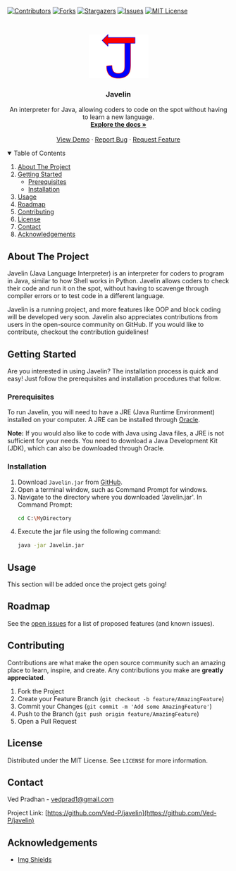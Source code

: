 [![Contributors][contributors-shield]][contributors-url]
[![Forks][forks-shield]][forks-url]
[![Stargazers][stars-shield]][stars-url]
[![Issues][issues-shield]][issues-url]
[![MIT License][license-shield-2]][license-url]

<br />
<p align="center">
  <a href="https://github.com/Ved-P/javelin">
    <img src="images/javelin-logo.png" alt="Logo" width="135" height="100">
  </a>

  <h3 align="center">Javelin</h3>

  <p align="center">
    An interpreter for Java, allowing coders to code on the spot without having to learn a new language.
    <br />
    <a href="https://github.com/Ved-P/javelin"><strong>Explore the docs »</strong></a>
    <br />
    <br />
    <a href="https://github.com/Ved-P/javelin">View Demo</a>
    ·
    <a href="https://github.com/Ved-P/javelin/issues">Report Bug</a>
    ·
    <a href="https://github.com/Ved-P/javelin/issues">Request Feature</a>
  </p>
</p>

<details open="open">
  <summary>Table of Contents</summary>
  <ol>
    <li>
      <a href="#about-the-project">About The Project</a>
    </li>
    <li>
      <a href="#getting-started">Getting Started</a>
      <ul>
        <li><a href="#prerequisites">Prerequisites</a></li>
        <li><a href="#installation">Installation</a></li>
      </ul>
    </li>
    <li><a href="#usage">Usage</a></li>
    <li><a href="#roadmap">Roadmap</a></li>
    <li><a href="#contributing">Contributing</a></li>
    <li><a href="#license">License</a></li>
    <li><a href="#contact">Contact</a></li>
    <li><a href="#acknowledgements">Acknowledgements</a></li>
  </ol>
</details>

## About The Project

<!-- [![Product Name Screen Shot][product-screenshot]](https://example.com) -->

Javelin (Java Language Interpreter) is an interpreter for coders to program in Java, similar to how Shell works in Python. Javelin allows coders to check their code and run it on the spot, without having to scavenge through compiler errors or to test code in a different language.

Javelin is a running project, and more features like OOP and block coding will be developed very soon. Javelin also appreciates contributions from users in the open-source community on GitHub. If you would like to contribute, checkout the contribution guidelines!

## Getting Started

Are you interested in using Javelin? The installation process is quick and easy! Just follow the prerequisites and installation procedures that follow.

### Prerequisites

To run Javelin, you will need to have a JRE (Java Runtime Environment) installed on your computer. A JRE can be installed through [Oracle](https://www.oracle.com/java/technologies/javase-jre8-downloads.html).

**Note:** If you would also like to code with Java using Java files, a JRE is not sufficient for your needs. You need to download a Java Development Kit (JDK), which can also be downloaded through Oracle.

### Installation

1. Download `Javelin.jar` from [GitHub](https://github.com/Ved-P/javelin/blob/main/Javelin.jar).
2. Open a terminal window, such as Command Prompt for windows.
3. Navigate to the directory where you downloaded 'Javelin.jar'. In Command Prompt:
   ```sh
   cd C:\MyDirectory
   ```
4. Execute the jar file using the following command:
   ```sh
   java -jar Javelin.jar
   ```

## Usage

This section will be added once the project gets going!
<!-- Use this space to show useful examples of how a project can be used. Additional screenshots, code examples and demos work well in this space. You may also link to more resources.

_For more examples, please refer to the [Documentation](https://example.com)_ -->

## Roadmap

See the [open issues](https://github.com/Ved-P/javelin/issues) for a list of proposed features (and known issues).

## Contributing

Contributions are what make the open source community such an amazing place to learn, inspire, and create. Any contributions you make are **greatly appreciated**.

1. Fork the Project
2. Create your Feature Branch (`git checkout -b feature/AmazingFeature`)
3. Commit your Changes (`git commit -m 'Add some AmazingFeature'`)
4. Push to the Branch (`git push origin feature/AmazingFeature`)
5. Open a Pull Request

## License

Distributed under the MIT License. See `LICENSE` for more information.

## Contact

Ved Pradhan - vedprad1@gmail.com

Project Link: [https://github.com/Ved-P/javelin](https://github.com/Ved-P/javelin)

## Acknowledgements

* [Img Shields](https://shields.io)

[contributors-shield]: https://img.shields.io/github/contributors/Ved-P/javelin.svg?style=for-the-badge
[contributors-url]: https://github.com/Ved-P/javelin/graphs/contributors
[forks-shield]: https://img.shields.io/github/forks/Ved-P/javelin.svg?style=for-the-badge
[forks-url]: https://github.com/Ved-P/javelin/network/members
[stars-shield]: https://img.shields.io/github/stars/Ved-P/javelin.svg?style=for-the-badge
[stars-url]: https://github.com/Ved-P/javelin/stargazers
[issues-shield]: https://img.shields.io/github/issues/Ved-P/javelin.svg?style=for-the-badge
[issues-url]: https://github.com/Ved-P/javelin/issues
[license-shield-2]: https://img.shields.io/github/license/Ved-P/javelin.svg?style=for-the-badge
[license-url]: https://github.com/Ved-P/javelin/blob/main/LICENSE
<!-- [product-screenshot]: images/javelin-logo.png -->
